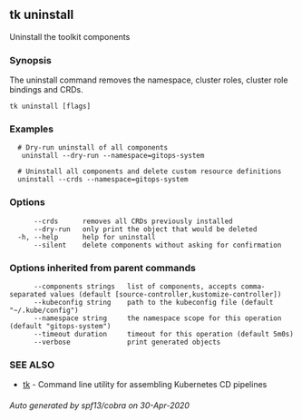 ## tk uninstall

Uninstall the toolkit components

### Synopsis


The uninstall command removes the namespace, cluster roles,
cluster role bindings and CRDs.

```
tk uninstall [flags]
```

### Examples

```
  # Dry-run uninstall of all components
   uninstall --dry-run --namespace=gitops-system

  # Uninstall all components and delete custom resource definitions
  uninstall --crds --namespace=gitops-system

```

### Options

```
      --crds      removes all CRDs previously installed
      --dry-run   only print the object that would be deleted
  -h, --help      help for uninstall
      --silent    delete components without asking for confirmation
```

### Options inherited from parent commands

```
      --components strings   list of components, accepts comma-separated values (default [source-controller,kustomize-controller])
      --kubeconfig string    path to the kubeconfig file (default "~/.kube/config")
      --namespace string     the namespace scope for this operation (default "gitops-system")
      --timeout duration     timeout for this operation (default 5m0s)
      --verbose              print generated objects
```

### SEE ALSO

* [tk](tk.md)	 - Command line utility for assembling Kubernetes CD pipelines

###### Auto generated by spf13/cobra on 30-Apr-2020

